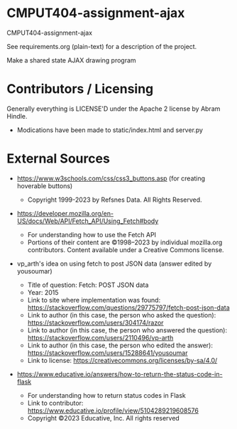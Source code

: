 CMPUT404-assignment-ajax
==============================

CMPUT404-assignment-ajax

See requirements.org (plain-text) for a description of the project.

Make a shared state AJAX drawing program

Contributors / Licensing
========================

Generally everything is LICENSE'D under the Apache 2 license by Abram Hindle.

* Modications have been made to static/index.html and server.py

External Sources
========================
* https://www.w3schools.com/css/css3_buttons.asp (for creating hoverable buttons)
  * Copyright 1999-2023 by Refsnes Data. All Rights Reserved.
 
* https://developer.mozilla.org/en-US/docs/Web/API/Fetch_API/Using_Fetch#body
  * For understanding how to use the Fetch API
  * Portions of their content are ©1998–2023 by individual mozilla.org contributors. Content available under a Creative Commons license.

* vp_arth's idea on using fetch to post JSON data (answer edited by yousoumar)
  * Title of question: Fetch: POST JSON data
  * Year: 2015
  * Link to site where implementation was found: https://stackoverflow.com/questions/29775797/fetch-post-json-data
  * Link to author (in this case, the person who asked the question): https://stackoverflow.com/users/304174/razor
  * Link to author (in this case, the person who answered the question): https://stackoverflow.com/users/2110496/vp-arth
  * Link to author (in this case, the person who edited the answer): https://stackoverflow.com/users/15288641/yousoumar
  * Link to license: https://creativecommons.org/licenses/by-sa/4.0/
  
* https://www.educative.io/answers/how-to-return-the-status-code-in-flask
  * For understanding how to return status codes in Flask
  * Link to contributor: https://www.educative.io/profile/view/5104289219608576
  * Copyright ©2023 Educative, Inc. All rights reserved
